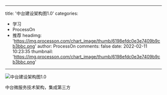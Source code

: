
---
title: '中台建设架构图1.0'
categories: 
 - 学习
 - ProcessOn
 - 推荐
headimg: 'https://img.processon.com/chart_image/thumb/6198efdc0e3e7409b9cb3bbc.png'
author: ProcessOn
comments: false
date: 2022-02-11 10:23:35
thumbnail: 'https://img.processon.com/chart_image/thumb/6198efdc0e3e7409b9cb3bbc.png'
---

<div>   
<img class="thumb" alt="中台建设架构图1.0" src="https://img.processon.com/chart_image/thumb/6198efdc0e3e7409b9cb3bbc.png" referrerpolicy="no-referrer">
<p>中台微服务技术架构，集成第三方</p>  
</div>
            